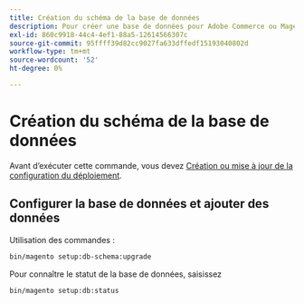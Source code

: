 ```yaml
---
title: Création du schéma de la base de données
description: Pour créer une base de données pour Adobe Commerce ou Magento Open Source, procédez comme suit.
exl-id: 860c9918-44c4-4ef1-88a5-12614566307c
source-git-commit: 95ffff39d82cc9027fa633dffedf15193040802d
workflow-type: tm+mt
source-wordcount: '52'
ht-degree: 0%

---
```


# Création du schéma de la base de données

Avant d’exécuter cette commande, vous devez [Création ou mise à jour de la configuration du déploiement](deployment.md).

## Configurer la base de données et ajouter des données

Utilisation des commandes :

```bash
bin/magento setup:db-schema:upgrade
```

Pour connaître le statut de la base de données, saisissez

```bash
bin/magento setup:db:status
```
